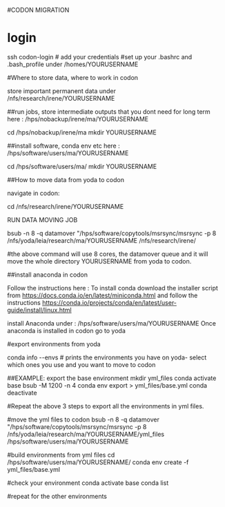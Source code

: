 #CODON MIGRATION

# login

ssh codon-login  # add your credentials
#set up your .bashrc and .bash_profile under /homes/YOURUSERNAME

#Where to store data, where to work in codon

store important permanent data under /nfs/research/irene/YOURUSERNAME

##run jobs, store intermediate outputs that you dont need for long term here : /hps/nobackup/irene/ma/YOURUSERNAME

cd /hps/nobackup/irene/ma
mkdir YOURUSERNAME


##install software, conda env etc here : /hps/software/users/ma/YOURUSERNAME

cd /hps/software/users/ma/
mkdir YOURUSERNAME


##How to move data from yoda to codon 

navigate in codon:

cd /nfs/research/irene/YOURUSERNAME

RUN DATA MOVING JOB


bsub -n 8 -q datamover "/hps/software/copytools/msrsync/msrsync -p 8 /nfs/yoda/leia/research/ma/YOURUSERNAME  /nfs/research/irene/

#the above command will use 8 cores, the datamover queue and it will move the whole directory YOURUSERNAME from yoda to codon. 



##install anaconda in codon

Follow the instructions here : 
To install conda download the installer script from https://docs.conda.io/en/latest/miniconda.html and follow the instructions
https://conda.io/projects/conda/en/latest/user-guide/install/linux.html

install Anaconda under : /hps/software/users/ma/YOURUSERNAME
Once anaconda is installed in codon go to yoda 

#export environments from yoda

conda info --envs # prints the environments you have on yoda- select which ones you use and you want to move to codon


##EXAMPLE: export the base environment
mkdir yml_files
conda activate base
bsub -M 1200 -n 4 conda env export > yml_files/base.yml
conda deactivate

#Repeat the above 3 steps to export all the environments in yml files.

#move the yml files to codon 
bsub -n 8 -q datamover "/hps/software/copytools/msrsync/msrsync -p 8 /nfs/yoda/leia/research/ma/YOURUSERNAME/yml_files /hps/software/users/ma/YOURUSERNAME

#build environments from yml files
cd /hps/software/users/ma/YOURUSERNAME/
conda env create -f yml_files/base.yml

#check your environment
conda activate base
conda list

#repeat for the other environments
